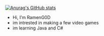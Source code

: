 
[![Anurag's GitHub stats](https://github-readme-stats.vercel.app/api?username=drplague1)](https://github.com/anuraghazra/github-readme-stats)

- Hi, I’m RamenG0D
- im intrested in making a few video games
- im learning Java and C#
